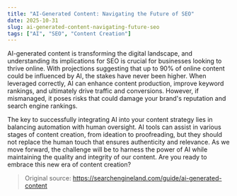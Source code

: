 ```yaml
---
title: "AI-Generated Content: Navigating the Future of SEO"
date: 2025-10-31
slug: ai-generated-content-navigating-future-seo
tags: ["AI", "SEO", "Content Creation"]
---
```


AI-generated content is transforming the digital landscape, and understanding its implications for SEO is crucial for businesses looking to thrive online. With projections suggesting that up to 90% of online content could be influenced by AI, the stakes have never been higher. When leveraged correctly, AI can enhance content production, improve keyword rankings, and ultimately drive traffic and conversions. However, if mismanaged, it poses risks that could damage your brand's reputation and search engine rankings.

The key to successfully integrating AI into your content strategy lies in balancing automation with human oversight. AI tools can assist in various stages of content creation, from ideation to proofreading, but they should not replace the human touch that ensures authenticity and relevance. As we move forward, the challenge will be to harness the power of AI while maintaining the quality and integrity of our content. Are you ready to embrace this new era of content creation?
> Original source: https://searchengineland.com/guide/ai-generated-content